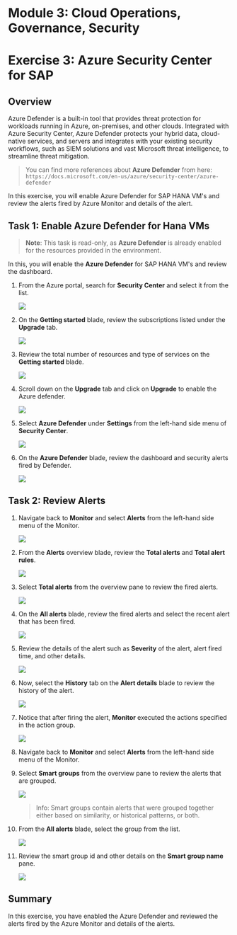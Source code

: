 # Module 3: Cloud Operations, Governance, Security

# Exercise 3: Azure Security Center for SAP 

## Overview

Azure Defender is a built-in tool that provides threat protection for workloads running in Azure, on-premises, and other clouds. Integrated with Azure Security Center, Azure Defender protects your hybrid data, cloud-native services, and servers and integrates with your existing security workflows, such as SIEM solutions and vast Microsoft threat intelligence, to streamline threat mitigation.

> You can find more references about **Azure Defender** from here: `https://docs.microsoft.com/en-us/azure/security-center/azure-defender`

In this exercise, you will enable Azure Defender for SAP HANA VM's and review the alerts fired by Azure Monitor and details of the alert.

## Task 1: Enable Azure Defender for Hana VMs 

> **Note**: This task is read-only, as **Azure Defender** is already enabled for the resources provided in the environment.

In this, you will enable the **Azure Defender** for SAP HANA VM's and review the dashboard.

1. From the Azure portal, search for **Security Center** and select it from the list.

   ![](https://github.com/CloudLabsAI-Azure/AIW-SAP-on-Azure/blob/main/media/M3-p2-Ex3-securitycenter.png?raw=true)

1. On the **Getting started** blade, review the subscriptions listed under the **Upgrade** tab.

   ![](https://github.com/CloudLabsAI-Azure/AIW-SAP-on-Azure/blob/main/media/M3-p2-Ex3-securitycenter-2.png?raw=true)

1. Review the total number of resources and type of services on the **Getting started** blade.

   ![](https://github.com/CloudLabsAI-Azure/AIW-SAP-on-Azure/blob/main/media/M3-p2-Ex3-securitycenter-3.png?raw=true)

1. Scroll down on the **Upgrade** tab and click on **Upgrade** to enable the Azure defender.

   ![](https://github.com/CloudLabsAI-Azure/AIW-SAP-on-Azure/blob/main/media/M3-p2-Ex3-securitycenter-4.png?raw=true)

1. Select  **Azure Defender** under **Settings** from the left-hand side menu of **Security Center**.

   ![](https://github.com/CloudLabsAI-Azure/AIW-SAP-on-Azure/blob/main/media/M3-p2-Ex3-securitycenter-5.png?raw=true)

1. On the **Azure Defender** blade, review the dashboard and security alerts fired by Defender.

   ![](https://github.com/CloudLabsAI-Azure/AIW-SAP-on-Azure/blob/main/media/M3-p2-Ex3-securitycenter-6.png?raw=true)

## Task 2: Review Alerts

1. Navigate back to **Monitor** and select **Alerts** from the left-hand side menu of the Monitor.

   ![](https://github.com/CloudLabsAI-Azure/AIW-SAP-on-Azure/blob/main/media/M3-p2-Ex3-alert-2.png?raw=true)

1. From the **Alerts** overview blade, review the **Total alerts** and **Total alert rules**.

   ![](https://github.com/CloudLabsAI-Azure/AIW-SAP-on-Azure/blob/main/media/M3-p2-Ex3-reviewalerts-1.png?raw=true)

1. Select **Total alerts** from the overview pane to review the fired alerts.

   ![](https://github.com/CloudLabsAI-Azure/AIW-SAP-on-Azure/blob/main/media/M3-p2-Ex3-reviewalerts-2.png?raw=true)
   
1. On the **All alerts** blade, review the fired alerts and select the recent alert that has been fired.

   ![](https://github.com/CloudLabsAI-Azure/AIW-SAP-on-Azure/blob/main/media/M3-p2-Ex3-reviewalerts-3.png?raw=true)

1. Review the details of the alert such as **Severity** of the alert, alert fired time, and other details.

   ![](https://github.com/CloudLabsAI-Azure/AIW-SAP-on-Azure/blob/main/media/M3-p2-Ex3-reviewalerts-4.png?raw=true) 

1. Now, select the **History** tab on the **Alert details** blade to review the history of the alert.

   ![](https://github.com/CloudLabsAI-Azure/AIW-SAP-on-Azure/blob/main/media/M3-p2-Ex3-reviewalerts-7.png?raw=true)

1. Notice that after firing the alert, **Monitor** executed the actions specified in the action group.

   ![](https://github.com/CloudLabsAI-Azure/AIW-SAP-on-Azure/blob/main/media/M3-p2-Ex3-reviewalerts-8.png?raw=true)

1. Navigate back to **Monitor** and select **Alerts** from the left-hand side menu of the Monitor.

1. Select **Smart groups** from the overview pane to review the alerts that are grouped.

   ![](https://github.com/CloudLabsAI-Azure/AIW-SAP-on-Azure/blob/main/media/M3-p2-Ex3-reviewalerts-9.png?raw=true)

   > Info: Smart groups contain alerts that were grouped together either based on similarity, or historical patterns, or both.

1. From the **All alerts** blade, select the group from the list.

   ![](https://github.com/CloudLabsAI-Azure/AIW-SAP-on-Azure/blob/main/media/M3-p2-Ex3-reviewalerts-10.png?raw=true)

1. Review the smart group id and other details on the **Smart group name** pane.

   ![](https://github.com/CloudLabsAI-Azure/AIW-SAP-on-Azure/blob/main/media/M3-p2-Ex3-reviewalerts-11.png?raw=true)


## Summary

In this exercise, you have enabled the Azure Defender and reviewed the alerts fired by the Azure Monitor and details of the alerts.
